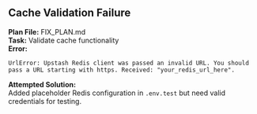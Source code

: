 ## Cache Validation Failure

**Plan File:** FIX_PLAN.md  
**Task:** Validate cache functionality  
**Error:**  
```
UrlError: Upstash Redis client was passed an invalid URL. You should pass a URL starting with https. Received: "your_redis_url_here".
```
**Attempted Solution:**  
Added placeholder Redis configuration in `.env.test` but need valid credentials for testing.